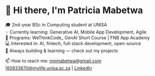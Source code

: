 # 👋 Hi there, I'm Patricia Mabetwa

🎓 2nd-year BSc in Computing student at UNISA  
💡 Currently learning: Generative AI, Mobile App Development, Agile  
🚀 Programs: WeThinkCode_ GenAI Short Course | FNB App Academy  
💻 Interested in: AI, fintech, full-stack development, open-source  
🌱 Always building & learning — check out my projects

📫 How to reach me: mpmabetwa@gmail.com |60633670@mylife.unisa.ac.za | [LinkedIn](linkedin.com/in/patricia-mabetwa-5a5515352)



<!---
PatriciaMabetwa/PatriciaMabetwa is a ✨ special ✨ repository because its `README.md` (this file) appears on your GitHub profile.
You can click the Preview link to take a look at your changes.
--->
